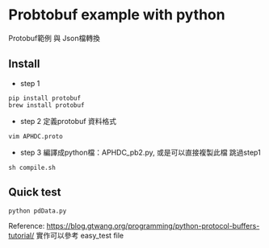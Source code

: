 # Probtobuf example with python

Protobuf範例 與 Json檔轉換



## Install

-  step 1
```
pip install protobuf
brew install protobuf
```
-  step 2
定義protobuf 資料格式
```
vim APHDC.proto
```

-  step 3
編譯成python檔：APHDC_pb2.py, 或是可以直接複製此檔 跳過step1
```
sh compile.sh
```

## Quick test
```
python pdData.py
```


Reference:
https://blog.gtwang.org/programming/python-protocol-buffers-tutorial/
實作可以參考 easy_test file